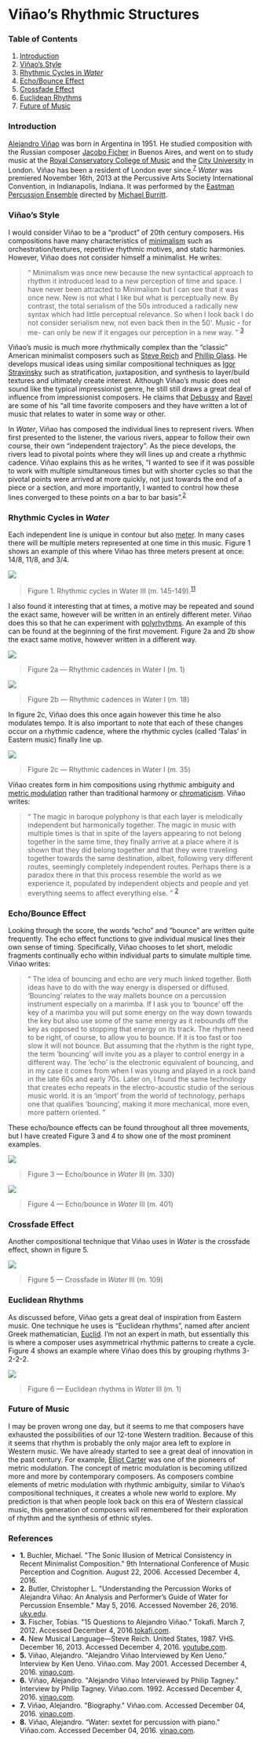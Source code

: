 # Viñao’s Rhythmic Structures

### Table of Contents

1.  [Introduction](#introduction)
2.  [Viñao’s Style](#style)
3.  [Rhythmic Cycles in *Water*](#rhythmic)
4.  [Echo/Bounce Effect](#echo)
5.  [Crossfade Effect](#crossfade)
6.  [Euclidean Rhythms](#euclidean)
7.  [Future of Music](#future)

### Introduction

[Alejandro Viñao](http://vinao.com/Biography.html) was born in Argentina in 1951. He studied composition with the Russian composer [Jacobo Ficher](https://en.wikipedia.org/wiki/Jacobo_Ficher) in Buenos Aires, and went on to study music at the [Royal Conservatory College of Music](https://rcmusic.com) and the [City University](https://www.city.ac.uk/) in London. Viñao has been a resident of London ever since.<sup>[7](#ref7)</sup> *Water* was premiered November 16th, 2013 at the Percussive Arts Society International Convention, in Indianapolis, Indiana. It was performed by the [Eastman Percussion Ensemble](https://www.esm.rochester.edu/percussion/ensemble/) directed by [Michael Burritt](https://www.esm.rochester.edu/faculty/burritt_michael/).

### Viñao’s Style

I would consider Viñao to be a “product” of 20th century composers. His compositions have many characteristics of [minimalism](https://www.bbc.co.uk/music/articles/9147162a-f36f-41df-a67a-9952d41c161e) such as orchestration/textures, repetitive rhythmic motives, and static harmonies. However, Viñao does not consider himself a minimalist. He writes:

> “ Minimalism was once new because the new syntactical approach to rhythm it introduced lead to a new perception of time and space. I have never been attracted to Minimalism but I can see that it was once new. New is not what I like but what is perceptually new. By contrast, the total serialism of the 50s introduced a radically new syntax which had little perceptual relevance. So when I look back I do not consider serialism new, not even back then in the 50'. Music - for me- can only be new if it engages our perception in a new way. ” <sup>[3](#ref3)</sup>

Viñao’s music is much more rhythmically complex than the “classic” American minimalist composers such as [Steve Reich](https://www.stevereich.com/) and [Phillip Glass](https://philipglass.com/biography/). He develops musical ideas using similar compositional techniques as [Igor Stravinsky](https://en.wikipedia.org/wiki/Igor_Stravinsky) such as stratification, juxtaposition, and synthesis to layer/build textures and ultimately create interest. Although Viñao’s music does not sound like the typical impressionist genre, he still still draws a great deal of influence from impressionist composers. He claims that [Debussy](https://www.naxos.com/person/Claude_Debussy_27153/27153.htm) and [Ravel](https://www.britannica.com/biography/Maurice-Ravel) are some of his “all time favorite composers and they have written a lot of music that relates to water in some way or other.

In *Water*, Viñao has composed the individual lines to represent rivers. When first presented to the listener, the various rivers, appear to follow their own course, their own “independent trajectory”. As the piece develops, the rivers lead to pivotal points where they will lines up and create a rhythmic cadence. Viñao explains this as he writes, “I wanted to see if it was possible to work with multiple simultaneous times but with shorter cycles so that the pivotal points were arrived at more quickly, not just towards the end of a piece or a section, and more importantly, I wanted to control how these lines converged to these points on a bar to bar basis”.<sup>[2](#ref2)</sup>

### Rhythmic Cycles in *Water*

Each independent line is unique in contour but also [meter](https://en.wikipedia.org/wiki/Metre_(music)). In many cases there will be multiple meters represented at one time in this music. Figure 1 shows an example of this where Viñao has three meters present at once: 14/8, 11/8, and 3/4.

![](https://joshstovall.com/writing/water/img/fig-1.png)

> Figure 1. Rhythmic cycles in Water III (m. 145-149).<sup>[11](#ref11)</sup>

I also found it interesting that at times, a motive may be repeated and sound the exact same, however will be written in an entirely different meter. Viñao does this so that he can experiment with [polyrhythms](https://www.musicgateway.com/blog/how-to/polyrhythms-all-you-need-to-know). An example of this can be found at the beginning of the first movement. Figure 2a and 2b show the exact same motive, however written in a different way.

![](https://joshstovall.com/writing/water/img/fig-2a.png)

> Figure 2a — Rhythmic cadences in Water I (m. 1)

![](https://joshstovall.com/writing/water/img/fig-2b.png)

> Figure 2b — Rhythmic cadences in Water I (m. 18)

In figure 2c, Viñao does this once again however this time he also modulates tempo. It is also important to note that each of these changes occur on a rhythmic cadence, where the rhythmic cycles (called ‘Talas’ in Eastern music) finally line up.

![](https://joshstovall.com/writing/water/img/fig-2c.png)

> Figure 2c — Rhythmic cadences in Water I (m. 35)

Viñao creates form in him compositions using rhythmic ambiguity and [metric modulation](https://en.wikipedia.org/wiki/Metric_modulation) rather than traditional harmony or [chromaticism](https://en.wikipedia.org/wiki/Chromaticism). Viñao writes:

> “ The magic in baroque polyphony is that each layer is melodically independent but harmonically together. The magic in music with multiple times is that in spite of the layers appearing to not belong together in the same time, they finally arrive at a place where it is shown that they did belong together and that they were traveling together towards the same destination, albeit, following very different routes, seemingly completely independent routes. Perhaps there is a paradox there in that this process resemble the world as we experience it, populated by independent objects and people and yet everything seems to affect everything else. ” <sup>[2](#ref2)</sup>

### Echo/Bounce Effect

Looking through the score, the words “echo” and “bounce” are written quite frequently. The echo effect functions to give individual musical lines their own sense of timing. Specifically, Viñao chooses to let short, melodic fragments continually echo within individual parts to simulate multiple time. Viñao writes:

> “ The idea of bouncing and echo are very much linked together. Both ideas have to do with the way energy is dispersed or diffused. ‘Bouncing’ relates to the way mallets bounce on a percussion instrument especially on a marimba. If I ask you to ‘bounce’ off the key of a marimba you will put some energy on the way down towards the key but also use some of the same energy as it rebounds off the key as opposed to stopping that energy on its track. The rhythm need to be right, of course, to allow you to bounce. If it is too fast or too slow it will not bounce. But assuming that the rhythm is the right type, the term ‘bouncing’ will invite you as a player to control energy in a different way. The ‘echo’ is the electronic equivalent of bouncing, and in my case it comes from when I was young and played in a rock band in the late 60s and early 70s. Later on, I found the same technology that creates echo repeats in the electro-acoustic studio of the serious music world. it is an ‘import’ from the world of technology, perhaps one that qualifies ‘bouncing’, making it more mechanical, more even, more pattern oriented. ”

These echo/bounce effects can be found throughout all three movements, but I have created Figure 3 and 4 to show one of the most prominent examples.

![](https://joshstovall.com/writing/water/img/fig-3.png)

> Figure 3 — Echo/bounce in *Water* III (m. 330)

![](https://joshstovall.com/writing/water/img/fig-4.png)

> Figure 4 — Echo/bounce in *Water* III (m. 401)

### Crossfade Effect

Another compositional technique that Viñao uses in *Water* is the crossfade effect, shown in figure 5.

![](https://joshstovall.com/writing/water/img/fig-5.png)

> Figure 5 — Crossfade in *Water* III (m. 109)

### Euclidean Rhythms

As discussed before, Viñao gets a great deal of inspiration from Eastern music. One technique he uses is “Euclidean rhythms”, named after ancient Greek mathematician, [Euclid](https://en.wikipedia.org/wiki/Euclid). I’m not an expert in math, but essentially this is where a composer uses asymmetrical rhythmic patterns to create a cycle. Figure 4 shows an example where Viñao does this by grouping rhythms 3-2-2-2.

![](https://joshstovall.com/writing/water/img/fig-6.png)

> Figure 6 — Euclidean rhythms in *Water* III (m. 1)

### Future of Music

I may be proven wrong one day, but it seems to me that composers have exhausted the possibilities of our 12-tone Western tradition. Because of this it seems that rhythm is probably the only major area left to explore in Western music. We have already started to see a great deal of innovation in the past century. For example, [Elliot Carter](https://elliottcarter.com/) was one of the pioneers of metric modulation. The concept of metric modulation is becoming utilized more and more by contemporary composers. As composers combine elements of metric modulation with rhythmic ambiguity, similar to Viñao’s compositional techniques, it creates a whole new world to explore. My prediction is that when people look back on this era of Western classical music, this generation of composers will remembered for their exploration of rhythm and the synthesis of ethnic styles.

### References

-   **1.** Buchler, Michael. "The Sonic Illusion of Metrical Consistency in Recent Minimalist Composition." 9th International Conference of Music Perception and Cognition. August 22, 2006. Accessed December 4, 2016.
-   **2.** Butler, Christopher L. "Understanding the Percussion Works of Alejandra Viñao: An Analysis and Performer’s Guide of Water for Percussion Ensemble." May 5, 2016. Accessed November 26, 2016. [uky.edu](https://uknowledge.uky.edu/cgi/viewcontent.cgi?article=1063&context=music_etds).
-   **3.** Fischer, Tobias. "15 Questions to Alejandro Viñao." Tokafi. March 7, 2012. Accessed December 4, 2016.[tokafi.com](http://tokafi.com/15questions/15-questions-to-alejandro-vinao).
-   **4.** New Musical Language—Steve Reich. United States, 1987. VHS. December 16, 2013. Accessed December 4, 2016. [youtube.com](https://youtu.be/TjBLtLj41Og).
-   **5.** Viñao, Alejandro. "Alejandro Viñao Interviewed by Ken Ueno." Interview by Ken Ueno. Viñao.com. May 2001. Accessed December 4, 2016. [vinao.com](http://vinao.com/Ueno%20Interview1.html).
-   **6.** Viñao, Alejandro. "Alejandro Viñao Interviewed by Philip Tagney." Interview by Philip Tagney. Viñao.com. 1992. Accessed December 4, 2016. [vinao.com](http://vinao.com/Tagney%20Interview.html).
-   **7.** Viñao, Alejandro. "Biography." Viñao.com. Accessed December 04, 2016. [vinao.com](http://vinao.com/Biography.html).
-   **8.** Viñao, Alejandro. “Water: sextet for percussion with piano." Viñao.com. Accessed December 04, 2016. [vinao.com](http://vinao.com/Water.html).
